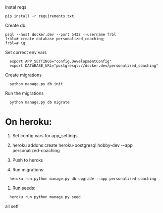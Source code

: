 Instal reqs
```
pip install -r requirements.txt
```


Create db
```
psql --host docker.dev --port 5432 --username frbl
frbl=# create database personalized_coaching;
frbl=# \q

```

Set correct env vars
```
  export APP_SETTINGS="config.DevelopmentConfig"
  export DATABASE_URL="postgresql://docker.dev/personalized_coaching"
```

Create migrations
```
  python manage.py db init
```

Run the migrations
```
  python manage.py db migrate
```



# On heroku:
1. Set config vars for app_settings
1. heroku addons:create heroku-postgresql:hobby-dev --app personalized-coaching
1. Push to heroku

1. Run migrations:
```
  heroku run python manage.py db upgrade --app personalized-coaching
```

1. Run seeds:
```
  heroku run python manage.py seed
```

all set!
